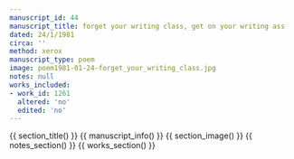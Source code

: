 ```yaml
---
manuscript_id: 44
manuscript_title: forget your writing class, get on your writing ass
dated: 24/1/1981
circa: ''
method: xerox
manuscript_type: poem
image: poem1981-01-24-forget_your_writing_class.jpg
notes: null
works_included:
- work_id: 1261
  altered: 'no'
  edited: 'no'
---
```


{{ section_title() }}
{{ manuscript_info() }}
{{ section_image() }}
{{ notes_section() }}
{{ works_section() }}
